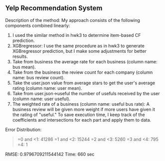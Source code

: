 ## Yelp Recommendation System


Description of the method: My approach consists of the following components combined linearly:

1. I used the similar method in hwk3 to determine item-based CF prediction.
2. XGBregressor: I use the same procedure as in hwk3 to generate XGBregressor prediction, but I make some adjustments for better results.
3. Take from business the average rate for each business (column name: bus mean). 
4. Take from the business the review count for each company (column name: bus review count).
5. Take the user.json value from average stars to get the user's average rating (column name: user mean).
6. Take from user.json->useful the number of usefuls received by the user (column name: user useful).
7. The weighted rate of a business (column name: useful bus rate): A business review will be given more weight if more users have given it the rating of "useful." 
To save execution time, I keep track of the coefficients and intersections for each part and apply them to data.

Error Distribution:

>=0 and <1: 41286 
>=1 and <2: 15244 
>=2 and <3: 5260
>=3 and <4: 795
>=4: 1


RMSE: 0.9796709211544142
Time: 660 sec
